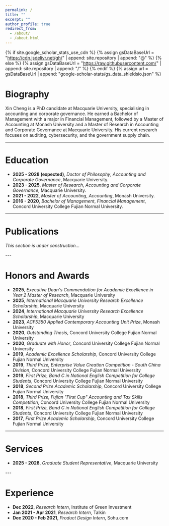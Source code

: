 ```yaml
---
permalink: /
title: ""
excerpt: ""
author_profile: true
redirect_from: 
  - /about/
  - /about.html
---
```


{% if site.google_scholar_stats_use_cdn %}
{% assign gsDataBaseUrl = "https://cdn.jsdelivr.net/gh/" | append: site.repository | append: "@" %}
{% else %}
{% assign gsDataBaseUrl = "https://raw.githubusercontent.com/" | append: site.repository | append: "/" %}
{% endif %}
{% assign url = gsDataBaseUrl | append: "google-scholar-stats/gs_data_shieldsio.json" %}

<span class='anchor' id='about-me'></span>

# Biography
Xin Cheng is a PhD candidate at Macquarie University, specialising in accounting and corporate governance. He earned a Bachelor of Management with a major in Financial Management, followed by a Master of Accounting at Monash University and a Master of Research in Accounting and Corporate Governance at Macquarie University. His current research focuses on auditing, cybersecurity, and the government supply chain.

---

# Education
- **2025 - 2028 (expected)**, *Doctor of Philosophy*, *Accounting and Corporate Governance*, Macquarie University. 
- **2023 - 2025**, *Master of Research*, *Accounting and Corporate Governance*, Macquarie University.
- **2021 - 2022**, *Master of Accounting*, *Accounting*, Monash University.
- **2016 - 2020**, *Bachelor of Management*, *Financial Management*, Concord University College Fujian Normal University.
 
---

# Publications
<div class="section-gray">

*This section is under construction...*

</div>
---

# Honors and Awards
- **2025**, *Executive Dean's Commendation for Academic Excellence in Year 2 Master of Research*, Macquarie University
- **2025**, *International Macquarie University Research Excellence Scholarship*, Macquarie University
- **2024**, *International Macquarie University Research Excellence Scholarship*, Macquarie University
- **2023**, *ACF5350 Applied Contemporary Accounting Unit Prize*, Monash University
- **2020**, *Outstanding Thesis*, Concord University College Fujian Normal University
- **2020**, *Graduate with Honor*, Concord University College Fujian Normal University
- **2019**, *Academic Excellence Scholarship*, Concord University College Fujian Normal University
- **2019**, *Third Prize, Enterprise Value Creation Competition - South China Division*, Concord University College Fujian Normal University
- **2019**, *First Prize, Band C in National English Competition for College Students*, Concord University College Fujian Normal University
- **2018**, *Second Prize Academic Scholarship*, Concord University College Fujian Normal University
- **2018**, *Third Prize, Fujian "First Cup" Accounting and Tax Skills Competition*, Concord University College Fujian Normal University
- **2018**, *First Prize, Band C in National English Competition for College Students*, Concord University College Fujian Normal University
- **2017**, *First Prize Academic Scholarship*, Concord University College Fujian Normal University

---

# Services
<div class="section-gray">

- **2025 - 2028**, *Graduate Student Representative*, Macquarie University

</div>
---

# Experience
- **Dec 2022**, *Research Intern*, Institute of Green Investment
- **Jan 2021 - Apr 2021**, *Research Intern*, Talkin
- **Dec 2020 - Feb 2021**, *Product Design Intern*, Sohu.com

  